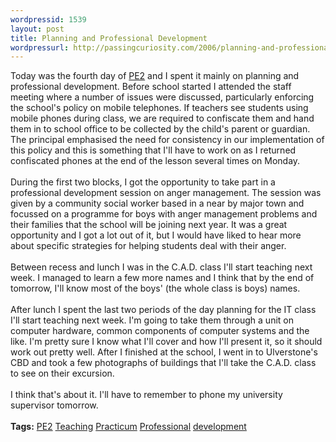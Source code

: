 ```yaml
---
wordpressid: 1539
layout: post
title: Planning and Professional Development
wordpressurl: http://passingcuriosity.com/2006/planning-and-professional-development/
---
```

Today was the fourth day of <a href="http://del.icio.us/thsutton/pe2">PE2</a> and I spent it mainly on planning and professional development. Before school started I attended the staff meeting where a number of issues were discussed, particularly enforcing the school's policy on mobile telephones. If teachers see students using mobile phones during class, we are required to confiscate them and hand them in to school office to be collected by the child's parent or guardian. The principal emphasised the need for consistency in our implementation of this policy and this is something that I'll have to work on as I returned confiscated phones at the end of the lesson several times on Monday.<br /><br />During the first two blocks, I got the opportunity to take part in a professional development session on anger management. The session was given by a community social worker based in a near by major town and focussed on a programme for boys with anger management problems and their families that the school will be joining next year. It was a great opportunity and I got a lot out of it, but I would have liked to hear more about specific strategies for helping students deal with their anger.<br /><br />Between recess and lunch I was in the C.A.D. class I'll start teaching next week. I managed to learn a few more names and I think that by the end of tomorrow, I'll know most of the boys' (the whole class is boys) names.<br /><br />After lunch I spent the last two periods of the day planning for the IT class I'll start teaching next week. I'm going to take them through a unit on computer hardware, common components of computer systems and the like. I'm pretty sure I know what I'll cover and how I'll present it, so it should work out pretty well. After I finished at the school, I went in to Ulverstone's CBD and took a few photographs of buildings that I'll take the C.A.D. class to see on their excursion.<br /><br />I think that's about it. I'll have to remember to phone my university supervisor tomorrow.<br /><br /><span class="tags"><strong>Tags:</strong><!--<br />--> <a rel="tag" href="http://del.icio.us/thsutton/pe2">PE2</a><!--<br />--> <a rel="tag" href="http://del.icio.us/thsutton/teaching">Teaching</a><!--<br />--> <a rel="tag" href="http://del.icio.us/thsutton/practicum">Practicum</a><!--<br />--> <a rel="tag" href="http://del.icio.us/thsutton/professional">Professional</a><!--<br />--> <a rel="tag" href="http://del.icio.us/thsutton/development">development</a><!--<br />--></span>
